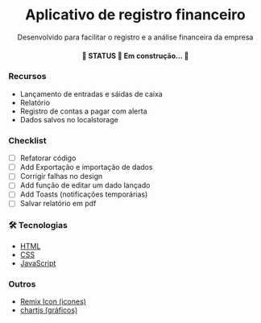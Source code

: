 <h1 align="center">Aplicativo de registro financeiro</h1>
<p align="center">Desenvolvido para facilitar o registro e a análise financeira da empresa</p>
<h4 align="center"> 
	🚧  STATUS 🚀 Em construção...  🚧
</h4>

### Recursos

- Lançamento de entradas e sáidas de caixa
- Relatório
- Registro de contas a pagar com alerta
- Dados salvos no localstorage

### Checklist

- [ ] Refatorar código
- [ ] Add Exportação e importação de dados
- [ ] Corrigir falhas no design
- [ ] Add função de editar um dado lançado
- [ ] Add Toasts (notificações temporárias)
- [ ] Salvar relatório em pdf

### 🛠 Tecnologias

- [HTML](https://developer.mozilla.org/pt-BR/docs/Web/HTML)
- [CSS](https://developer.mozilla.org/pt-BR/docs/Web/CSS)
- [JavaScript](https://developer.mozilla.org/pt-BR/docs/Web/JavaScript)

### Outros
- [Remix Icon (icones)](https://remixicon.com/)
- [chartjs (gráficos)](https://www.chartjs.org/docs/latest/)
